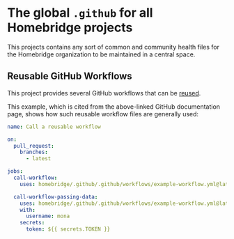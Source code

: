 # The global `.github` for all Homebridge projects

This projects contains any sort of common and community health files for the Homebridge organization
to be maintained in a central space.

## Reusable GitHub Workflows

This project provides several GitHub workflows that can be [reused](https://docs.github.com/en/actions/learn-github-actions/reusing-workflows).

This example, which is cited from the above-linked GitHub documentation page, shows how such
reusable workflow files are generally used: 

```yaml
name: Call a reusable workflow

on:
  pull_request:
    branches:
      - latest

jobs:
  call-workflow:
    uses: homebridge/.github/.github/workflows/example-workflow.yml@latest

  call-workflow-passing-data:
    uses: homebridge/.github/.github/workflows/example-workflow.yml@latest
    with:
      username: mona
    secrets:
      token: ${{ secrets.TOKEN }}
```
